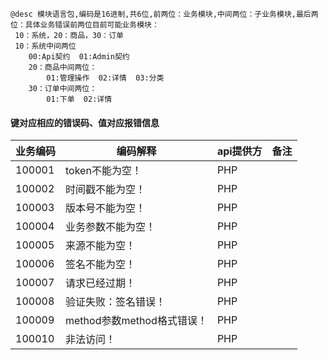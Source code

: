 ```
@desc 模块语言包,编码是16进制,共6位,前两位：业务模块,中间两位：子业务模块,最后两位：具体业务错误前两位目前可能业务模块：
 10：系统，20：商品，30：订单
 10：系统中间两位
    00:Api契约  01:Admin契约
    20：商品中间两位：
        01:管理操作  02:详情  03:分类
    30：订单中间两位：
        01:下单  02:详情
```
	
#### 键对应相应的错误码、值对应报错信息


|  业务编码 | 编码解释  |  api提供方 | 备注  |
| ------------ | ------------ | ------------ | ------------ | 
|  100001 |  token不能为空！ | PHP  |   |
|  100002 |  时间戳不能为空！ | PHP  |   |
|  100003 |  版本号不能为空！ | PHP |   |
|  100004 |  业务参数不能为空！ | PHP  |   |
|  100005 |  来源不能为空！ | PHP  |   |
|  100006 |  签名不能为空！ | PHP  |   |
|  100007 |  请求已经过期！ | PHP  |   |
|  100008 |  验证失败：签名错误！ | PHP  |   |
|  100009 |  method参数method格式错误！ | PHP  |   |
|  100010 |  非法访问！ | PHP  |   |